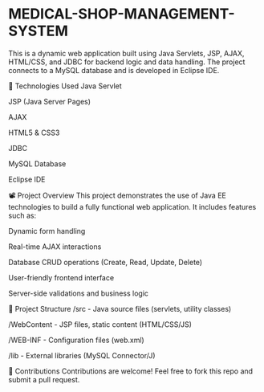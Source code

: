 # MEDICAL-SHOP-MANAGEMENT-SYSTEM
This is a dynamic web application built using Java Servlets, JSP, AJAX, HTML/CSS, and JDBC for backend logic and data handling. The project connects to a MySQL database and is developed in Eclipse IDE.

🔧 Technologies Used
Java Servlet

JSP (Java Server Pages)

AJAX

HTML5 & CSS3

JDBC

MySQL Database

Eclipse IDE

📽️ Project Overview
This project demonstrates the use of Java EE technologies to build a fully functional web application. It includes features such as:

Dynamic form handling

Real-time AJAX interactions

Database CRUD operations (Create, Read, Update, Delete)

User-friendly frontend interface

Server-side validations and business logic

📁 Project Structure
/src - Java source files (servlets, utility classes)

/WebContent - JSP files, static content (HTML/CSS/JS)

/WEB-INF - Configuration files (web.xml)

/lib - External libraries (MySQL Connector/J)

🤝 Contributions
Contributions are welcome! Feel free to fork this repo and submit a pull request.
